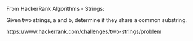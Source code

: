 From HackerRank Algorithms - Strings:

Given two strings, a and b, determine if they share a common substring.

https://www.hackerrank.com/challenges/two-strings/problem
